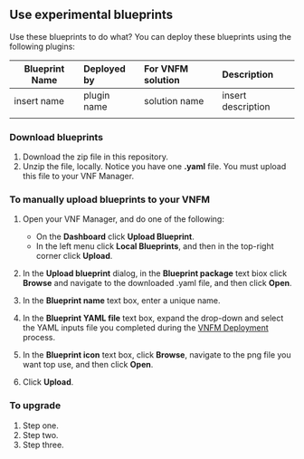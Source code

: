 ## Use experimental blueprints
Use these blueprints to do what? You can deploy these blueprints using the following plugins:

| Blueprint Name                | Deployed by      | For VNFM solution        | Description         |  
| ------------------------------| :----------------| :------------------------| :-------------------|
| insert name                   | plugin name      | solution name            | insert description  |
|                               |                  |                          |                     |


### Download blueprints

1. Download the zip file in this repository.
2. Unzip the file, locally. Notice you have one **.yaml** file. You must upload this file to your VNF Manager.

### To manually upload blueprints to your VNFM

1. Open your VNF Manager, and do one of the following:

   - On the **Dashboard** click **Upload Blueprint**.
   - In the left menu click **Local Blueprints**, and then in the top-right corner click **Upload**.
   
2. In the **Upload blueprint** dialog, in the **Blueprint package** text biox click **Browse** and navigate to the downloaded .yaml file, and then click **Open**.
3. In the **Blueprint name** text box, enter a unique name.
4. In the **Blueprint YAML file** text box, expand the drop-down and select the YAML inputs file you completed during the [VNFM Deployment](https://clouddocs.f5.com/cloud/nfv/latest/deploy.html#yaml) process.
5. In the **Blueprint icon** text box, click **Browse**, navigate to the png file you want top use, and then click **Open**.
6. Click **Upload**.


### To upgrade 

1. Step one.
2. Step two.
3. Step three.
